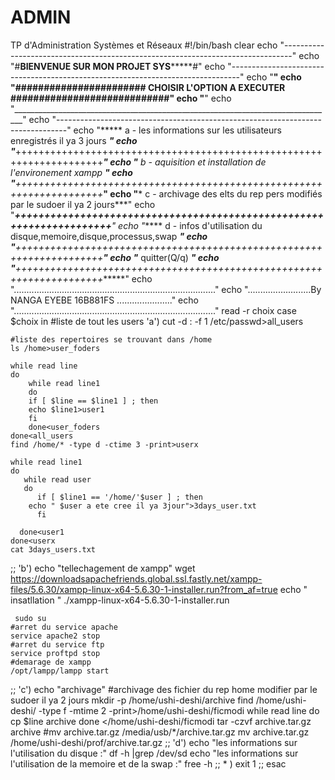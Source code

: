 # ADMIN
TP d'Administration Systèmes et Réseaux
#!/bin/bash
clear
echo "--------------------------------------------------------------------------------"
echo "#**********************BIENVENUE SUR MON PROJET SYS***************************#"
echo "--------------------------------------------------------------------------------"
echo "________________________________________________________________________________"
echo "####################### CHOISIR L'OPTION A EXECUTER ############################"
echo "________________________________________________________________________________"
echo "________________________________________________________________________________"
echo "--------------------------------------------------------------------------------"
echo "***** a - les informations sur les utilisateurs enregistrés il ya 3 jours  *****"
echo "*****+++++++++++++++++++++++++++++++++++++++++++++++++++++++++++++++++++++******"
echo "***** b - aquisition et installation de l'environement xampp              ******"
echo "*****+++++++++++++++++++++++++++++++++++++++++++++++++++++++++++++++++++++******"
echo "***** c - archivage des elts du rep pers modifiés par le sudoer il ya 2 jours***"
echo "*****+++++++++++++++++++++++++++++++++++++++++++++++++++++++++++++++++++++******"
echo "***** d - infos d'utilisation du disque,memoire,disque,processus,swap     ******"
echo "*****+++++++++++++++++++++++++++++++++++++++++++++++++++++++++++++++++++++******"
echo "*****                    quitter(Q/q)                                     ******"
echo "*****+++++++++++++++++++++++++++++++++++++++++++++++++++++++++++++++++++++******"
echo "................................................................................" 
echo ".........................By NANGA EYEBE 16B881FS ......................"
echo "................................................................................"
read -r choix
case $choix in 
	#liste de tout les users
	'a') cut -d : -f 1 /etc/passwd>all_users
	
	#liste des repertoires se trouvant dans /home 
	ls /home>user_foders
	
	while read line 
	do
		while read line1
		do	
		if [ $line == $line1 ] ; then 
		echo $line1>user1
		fi
		done<user_foders
	done<all_users
	find /home/* -type d -ctime 3 -print>userx

	while read line1
	do
	   while read user
	   do 
	      if [ $line1 == '/home/'$user ] ; then
		echo " $user a ete cree il ya 3jour">3days_user.txt
	      fi

	  done<user1 
	done<userx
	cat 3days_users.txt
	
 ;;
	'b') echo "tellechagement  de xampp"
	 wget https://downloadsapachefriends.global.ssl.fastly.net/xampp-files/5.6.30/xampp-linux-x64-5.6.30-1-installer.run?from_af=true
	 echo " insatllation "
	 ./xampp-linux-x64-5.6.30-1-installer.run
	
	 sudo su
	#arret du service apache 
	service apache2 stop
	#arret du service ftp
	service proftpd stop
	#demarage de xampp
	/opt/lampp/lampp start


;;
	'c') echo "archivage"
	#archivage des fichier du rep home modifier par le sudoer il ya 2 jours
	mkdir -p /home/ushi-deshi/archive
	find /home/ushi-deshi/ -type f -mtime 2 -print>/home/ushi-deshi/ficmodi
	while read line
	do
	cp $line archive
	done </home/ushi-deshi/ficmodi
	tar -czvf archive.tar.gz archive
	#mv archive.tar.gz /media/usb/*/archive.tar.gz
	mv archive.tar.gz /home/ushi-deshi/prof/archive.tar.gz
	;;
	'd') echo "les informations sur l'utilisation du disque :"
		df -h |grep /dev/sd
		echo "les informations sur l'utilisation de la memoire et de la swap :"
		free -h 
;;
	* )  exit 1 ;;
esac


